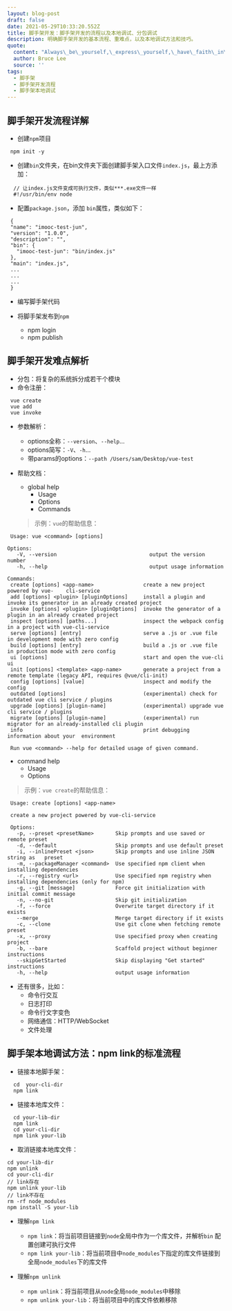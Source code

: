 ```yaml
---
layout: blog-post
draft: false
date: 2021-05-29T10:33:20.552Z
title: 脚手架开发：脚手架开发的流程以及本地调试、分包调试
description: 明确脚手架开发的基本流程、重难点，以及本地调试方法和技巧。
quote:
  content: "Always\_be\_yourself,\_express\_yourself,\_have\_faith\_in\_yourself,\_do\_not\_go\_out\_and\_look\_for\_a\_successfull personality\_and\_duplicate it."
  author: Bruce Lee
  source: ''
tags:
  - 脚手架
  - 脚手架开发流程
  - 脚手架本地调试
---
```

## 脚手架开发流程详解
* 创建`npm`项目

 ```
  npm init -y
 ```

* 创建`bin`文件夹，在bin文件夹下面创建脚手架入口文件`index.js`，最上方添加：

 ```
   // 让index.js文件变成可执行文件，类似***.exe文件一样
   #!/usr/bin/env node
 ```

* 配置`package.json`，添加 `bin`属性，类似如下：

 ```
  {
  "name": "imooc-test-jun",
  "version": "1.0.0",
  "description": "",
  "bin": {
    "imooc-test-jun": "bin/index.js"
  },
  "main": "index.js",
  ...
  ...
  ...
  }
 ```

* 编写脚手架代码

* 将脚手架发布到`npm`
  * npm login
  * npm publish

## 脚手架开发难点解析
* 分包：将复杂的系统拆分成若干个模块
* 命令注册：

 ```
  vue create
  vue add
  vue invoke
 ```

* 参数解析：
  * options全称：`--version`、`--help`...
  * options简写：`-V`、`-h`...
  * 带params的options：`--path /Users/sam/Desktop/vue-test`

* 帮助文档：
  * global help
    * Usage
    * Options
    * Commands

  > 示例：`vue`的帮助信息：

 ```
  Usage: vue <command> [options]

Options:
    -V, --version                              output the version number
    -h, --help                                 output usage information

Commands:
  create [options] <app-name>                create a new project powered by vue-    cli-service
  add [options] <plugin> [pluginOptions]     install a plugin and invoke its generator in an already created project
  invoke [options] <plugin> [pluginOptions]  invoke the generator of a plugin in an already created project
  inspect [options] [paths...]               inspect the webpack config in a project with vue-cli-service
  serve [options] [entry]                    serve a .js or .vue file in development mode with zero config
  build [options] [entry]                    build a .js or .vue file in production mode with zero config
  ui [options]                               start and open the vue-cli ui
  init [options] <template> <app-name>       generate a project from a remote template (legacy API, requires @vue/cli-init)
  config [options] [value]                   inspect and modify the config
  outdated [options]                         (experimental) check for outdated vue cli service / plugins
  upgrade [options] [plugin-name]            (experimental) upgrade vue cli service / plugins
  migrate [options] [plugin-name]            (experimental) run migrator for an already-installed cli plugin
  info                                       print debugging information about your  environment

  Run vue <command> --help for detailed usage of given command.

 ```

  * command help
    * Usage
    * Options

  > 示例：`vue create`的帮助信息：

 ```
  Usage: create [options] <app-name>

  create a new project powered by vue-cli-service

  Options:
    -p, --preset <presetName>       Skip prompts and use saved or remote preset
    -d, --default                   Skip prompts and use default preset
    -i, --inlinePreset <json>       Skip prompts and use inline JSON string as   preset
    -m, --packageManager <command>  Use specified npm client when installing dependencies
    -r, --registry <url>            Use specified npm registry when installing dependencies (only for npm)
    -g, --git [message]             Force git initialization with initial commit message
    -n, --no-git                    Skip git initialization
    -f, --force                     Overwrite target directory if it exists
    --merge                         Merge target directory if it exists
    -c, --clone                     Use git clone when fetching remote preset
    -x, --proxy                     Use specified proxy when creating project
    -b, --bare                      Scaffold project without beginner instructions
    --skipGetStarted                Skip displaying "Get started" instructions
    -h, --help                      output usage information
  ```

 * 还有很多，比如：
    * 命令行交互
    * 日志打印
    * 命令行文字变色
    * 网络通信：HTTP/WebSocket
    * 文件处理

## 脚手架本地调试方法：npm link的标准流程
  * 链接本地脚手架：

```
  cd  your-cli-dir
  npm link
```

  * 链接本地库文件：

 ```
   cd your-lib-dir
   npm link
   cd your-cli-dir
   npm link your-lib
  ```

  * 取消链接本地库文件：

  ```
  cd your-lib-dir
  npm unlink
  cd your-cli-dir
  // link存在
  npm unlink your-lib
  // link不存在
  rm -rf node_modules
  npm install -S your-lib
  ```

* 理解`npm link`
  * `npm link`：将当前项目链接到`node`全局中作为一个库文件，并解析`bin` 配置创建可执行文件
  * `npm link your-lib`：将当前项目中`node_modules`下指定的库文件链接到全局`node_modules`下的库文件

* 理解`npm unlink`
  * `npm unlink`：将当前项目从`node`全局`node_modules`中移除
  * `npm unlink your-lib`：将当前项目中的库文件依赖移除
  
